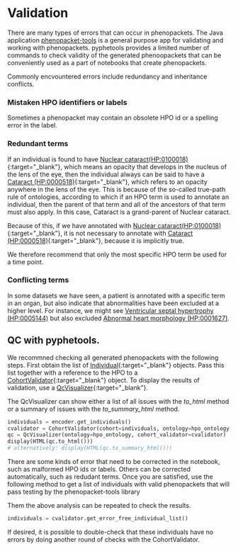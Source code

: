 # Validation


There are many types of errors that can occur in phenopackets. The Java application [phenopacket-tools](https://github.com/phenopackets/phenopacket-tools) is a general purpose app for validating and working with phenopackets. pyphetools provides a limited number of commands to check validity of the generated phenoopackets that can be conveniently used as a part of notebooks that create phenopackets.

Commonly encvountered errors include redundancy and inheritance conflicts.

### Mistaken HPO identifiers or labels

Sometimes a phenopacket may contain an obsolete HPO id or a spelling error in the label.

### Redundant terms

If an individual is found to have [Nuclear cataract(HP:0100018)](https://hpo.jax.org/app/browse/term/HP:0100018){:target="\_blank"}, which means an opacity that develops in the nucleus of the lens of the eye, then the individual always can be said to have a   [Cataract (HP:0000518)](https://hpo.jax.org/app/browse/term/HP:0000518){:target="\_blank"}, which refers to an opacity anywhere in the lens of the eye. This is because of the so-called true-path rule of ontologies, according to which if an HPO term is used to annotate an individual, then the parent of that term and all of the ancestors of that term must also apply. In this case, Cataract is a grand-parent of Nuclear cataract.

Because of this, if we have annotated with [Nuclear cataract(HP:0100018)](https://hpo.jax.org/app/browse/term/HP:0100018){:target="\_blank"}, it is not necessary to annotate with [Cataract (HP:0000518)](https://hpo.jax.org/app/browse/term/HP:0000518){:target="\_blank"}, because it is implicitly true.

We therefore recommend that only the most specific HPO term be used for a time point.

### Conflicting terms

In some datasets we have seen, a patient is annotated with a specific term in an organ, but also indicate that abnormalities have been excluded at a higher level. For instance, we might see [Ventricular septal hypertrophy (HP:0005144)](https://hpo.jax.org/app/browse/term/HP:0005144) but also excluded [Abnormal heart morphology (HP:0001627)](https://hpo.jax.org/app/browse/term/HP:0001627).


## QC with pyphetools.
We recommned checking all generated phenopackets with the following steps. First obtain the list of [Individual](../api/creation/individual.md){:target="_blank"} objects.
Pass this list together with a reference to the HPO to a [CohortValidator](../api/validation/content_validator.md){:target="_blank"} object.
To display the results of validation, use a [QcVisualizer](../api/visualization/qc_visualizer.md){:target="_blank"}.

The QcVisualizer can show either a list of all issues with the *to_html* method or a summary of issues with the *to_summary_html* method.

```python title="Generating GA4GH phenopackets from a pyphetools individual list"
individuals = encoder.get_individuals()
cvalidator = CohortValidator(cohort=individuals, ontology=hpo_ontology, min_hpo=1)
qc = QcVisualizer(ontology=hpo_ontology, cohort_validator=cvalidator)
display(HTML(qc.to_html()))
# alternatively: display(HTML(qc.to_summary_html()))
```

There are some kinds of error that need to be corrected in the notebook, such as malformed HPO ids or labels. Others can be corrected automatically, such as
redudant terms. Once you are satisfied, use the following method to get a list of individuals with valid phenopackets that will pass testing by the
phenopacket-tools library

Them the above analysis can be repeated to check the results.

```python title="Getting individual objects with no syntax or ontology errors"
individuals = cvalidator.get_error_free_individual_list()
```

If desired, it is possible to double-check that these individuals have no errors by doing another round of checks with the CohortValidator.